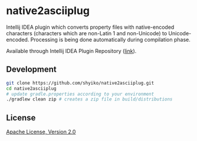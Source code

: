 # native2asciiplug

Intellij IDEA plugin which converts property files with native-encoded characters (characters which are non-Latin 1
and non-Unicode) to Unicode-encoded. Processing is being done automatically during compilation phase.

Available through Intellij IDEA Plugin Repository ([link](http://plugins.jetbrains.com/plugin/?id=6155)).

## Development

```sh
git clone https://github.com/shyiko/native2asciiplug.git
cd native2asciiplug
# update gradle.properties according to your environment
./gradlew clean zip # creates a zip file in build/distributions
```

## License

[Apache License, Version 2.0](http://www.apache.org/licenses/LICENSE-2.0)